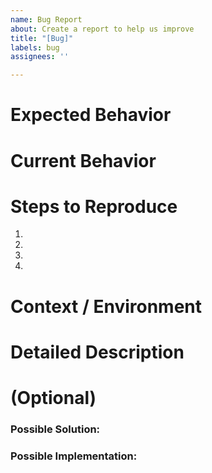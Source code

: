 ```yaml
---
name: Bug Report
about: Create a report to help us improve
title: "[Bug]"
labels: bug
assignees: ''

---
```


# Expected Behavior 
<!--- Describe what you expect to happen-->


# Current Behavior
<!--- Describe what actually happens-->


# Steps to Reproduce
<!--- Provide a link to a live example, or an unambiguous set of steps to -->
<!--- reproduce this bug. Include code to reproduce, if relevant -->
1. 
2. 
3. 
4. 


# Context / Environment
<!--- How has this issue affected you? What are you trying to accomplish? -->
<!--- Providing context helps us come up with a solution that is most useful in the real world -->
<!--- Provide a general summary of the issue in the Title above -->


# Detailed Description
<!--- Provide a detailed description of the change or addition you are proposing -->

# (Optional)
### Possible Solution:
<!--- Not obligatory, but suggest a fix/reason for the bug, -->


### Possible Implementation:
<!--- Not obligatory, but suggest an idea for implementing addition or change -->
